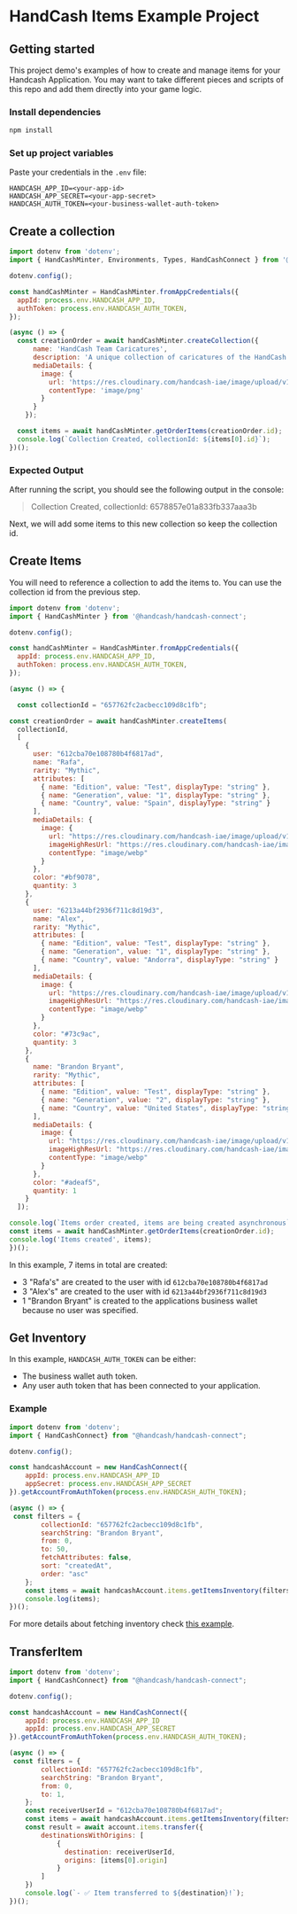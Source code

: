 # HandCash Items Example Project

## Getting started
This project demo's examples of how to create and manage items for your Handcash Application.  You may want to take different pieces and scripts of this repo and add them directly into your game logic.


### Install dependencies

```bash
npm install
```

### Set up project variables

Paste your credentials in the `.env` file:
```
HANDCASH_APP_ID=<your-app-id>
HANDCASH_APP_SECRET=<your-app-secret>
HANDCASH_AUTH_TOKEN=<your-business-wallet-auth-token>

```

## Create a collection

```javascript
import dotenv from 'dotenv';
import { HandCashMinter, Environments, Types, HandCashConnect } from '@handcash/handcash-connect';

dotenv.config();

const handCashMinter = HandCashMinter.fromAppCredentials({
  appId: process.env.HANDCASH_APP_ID,
  authToken: process.env.HANDCASH_AUTH_TOKEN,
});

(async () => {
  const creationOrder = await handCashMinter.createCollection({
      name: 'HandCash Team Caricatures',
      description: 'A unique collection of caricatures of the HandCash team',
      mediaDetails: {
        image: {
          url: 'https://res.cloudinary.com/handcash-iae/image/upload/v1685141160/round-handcash-logo_cj47fp_xnteyo_oy3nbd.png',
          contentType: 'image/png'
        }
      }
    });

  const items = await handCashMinter.getOrderItems(creationOrder.id);
  console.log(`Collection Created, collectionId: ${items[0].id}`);
})();
```

### Expected Output

After running the script, you should see the following output in the console:

> Collection Created, collectionId: 6578857e01a833fb337aaa3b

Next, we will add some items to this new collection so keep the collection id. 


## Create Items
You will need to reference a collection to add the items to. You can use the collection id from the previous step.


```javascript
import dotenv from 'dotenv';
import { HandCashMinter } from '@handcash/handcash-connect';

dotenv.config();

const handCashMinter = HandCashMinter.fromAppCredentials({
  appId: process.env.HANDCASH_APP_ID,
  authToken: process.env.HANDCASH_AUTH_TOKEN,
});

(async () => {

  const collectionId = "657762fc2acbecc109d8c1fb";

const creationOrder = await handCashMinter.createItems(
  collectionId,
  [
    {
      user: "612cba70e108780b4f6817ad",
      name: "Rafa",
      rarity: "Mythic",
      attributes: [
        { name: "Edition", value: "Test", displayType: "string" },
        { name: "Generation", value: "1", displayType: "string" },
        { name: "Country", value: "Spain", displayType: "string" }
      ],
      mediaDetails: {
        image: {
          url: "https://res.cloudinary.com/handcash-iae/image/upload/v1702398977/items/jyn2qqyqyepqhqi9p661.webp",
          imageHighResUrl: "https://res.cloudinary.com/handcash-iae/image/upload/v1697465892/items/zq0lupxoj8id1uedgz2h.png",
          contentType: "image/webp"
        }
      },
      color: "#bf9078",
      quantity: 3
    },
    {
      user: "6213a44bf2936f711c8d19d3",
      name: "Alex",
      rarity: "Mythic",
      attributes: [
        { name: "Edition", value: "Test", displayType: "string" },
        { name: "Generation", value: "1", displayType: "string" },
        { name: "Country", value: "Andorra", displayType: "string" }
      ],
      mediaDetails: {
        image: {
          url: "https://res.cloudinary.com/handcash-iae/image/upload/v1702398906/items/da2qv0oqma0hs3gqevg7.webp",
          imageHighResUrl: "https://res.cloudinary.com/handcash-iae/image/upload/v1697465892/items/gh7tsn11svhx7z943znv.png",
          contentType: "image/webp"
        }
      },
      color: "#73c9ac",
      quantity: 3
    },
    {
      name: "Brandon Bryant",
      rarity: "Mythic",
      attributes: [
        { name: "Edition", value: "Test", displayType: "string" },
        { name: "Generation", value: "2", displayType: "string" },
        { name: "Country", value: "United States", displayType: "string" }
      ],
      mediaDetails: {
        image: {
          url: "https://res.cloudinary.com/handcash-iae/image/upload/v1702398906/items/da2qv0oqma0hs3gqevg7.webp",
          imageHighResUrl: "https://res.cloudinary.com/handcash-iae/image/upload/v1697465892/items/edaoeseq43yqdbqwjzn4.png",
          contentType: "image/webp"
        }
      },
      color: "#adeaf5",
      quantity: 1
    }
  ]);

console.log(`Items order created, items are being created asynchronous`);
const items = await handCashMinter.getOrderItems(creationOrder.id);
console.log('Items created', items);
})();

```

In this example, 7 items in total are created:
- 3 "Rafa's" are created to the user with id `612cba70e108780b4f6817ad`
- 3 "Alex's" are created to the user with id `6213a44bf2936f711c8d19d3`
- 1 "Brandon Bryant" is created to the applications business wallet because no user was specified.  

## Get Inventory

In this example, `HANDCASH_AUTH_TOKEN` can be either:

- The business wallet auth token.
- Any user auth token that has been connected to your application.

### Example

```javascript
import dotenv from 'dotenv';
import { HandCashConnect} from "@handcash/handcash-connect";

dotenv.config();

const handcashAccount = new HandCashConnect({
    appId: process.env.HANDCASH_APP_ID
    appSecret: process.env.HANDCASH_APP_SECRET
}).getAccountFromAuthToken(process.env.HANDCASH_AUTH_TOKEN);

(async () => {
 const filters = {
        collectionId: "657762fc2acbecc109d8c1fb",
        searchString: "Brandon Bryant",
        from: 0,
        to: 50,
        fetchAttributes: false,
        sort: "createdAt",
        order: "asc"
    };
    const items = await handcashAccount.items.getItemsInventory(filters);
    console.log(items);
})(); 
```

For more details about fetching inventory check [this example](/examples/get-inventory.md).


## TransferItem

```javascript
import dotenv from 'dotenv';
import { HandCashConnect} from "@handcash/handcash-connect";

dotenv.config();

const handcashAccount = new HandCashConnect({
    appId: process.env.HANDCASH_APP_ID
    appId: process.env.HANDCASH_APP_SECRET
}).getAccountFromAuthToken(process.env.HANDCASH_AUTH_TOKEN);

(async () => {
 const filters = {
        collectionId: "657762fc2acbecc109d8c1fb",
        searchString: "Brandon Bryant",
        from: 0,
        to: 1,
    };
    const receiverUserId = "612cba70e108780b4f6817ad";
    const items = await handcashAccount.items.getItemsInventory(filters);
    const result = await account.items.transfer({
        destinationsWithOrigins: [
            {
              destination: receiverUserId,
              origins: [items[0].origin]
            }
        ]
    })
    console.log(`- ✅ Item transferred to ${destination}!`);
})(); 
```
